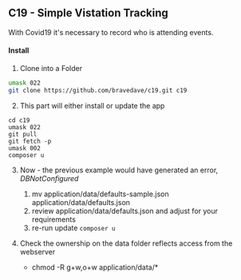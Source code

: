 ## C19 - Simple Vistation Tracking

With Covid19 it's necessary to record who is attending events.

#### Install
1. Clone into a Folder
```bash
umask 022
git clone https://github.com/bravedave/c19.git c19
```

2. This part will either install or update the app
```
cd c19
umask 022
git pull
git fetch -p
umask 002
composer u
```

3. Now - the previous example would have generated an error, _DBNotConfigured_
   1. mv application/data/defaults-sample.json application/data/defaults.json
   2. review application/data/defaults.json and adjust for your requirements
   3. re-run update ```composer u```

4. Check the ownership on the data folder reflects access from the webserver
   * chmod -R g+w,o+w application/data/*
